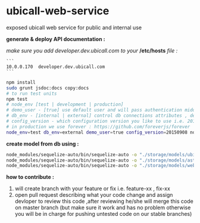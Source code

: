 # ubicall-web-service
exposed ubicall web service for public and internal use


**generate & deploy API documentation :**

  *make sure you add developer.dev.ubicall.com to your* **/etc/hosts** *file :*

    ```
    10.0.0.170  developer.dev.ubicall.com
    ```

``` bash
npm install
sudo grunt jsdoc:docs copy:docs
# to run test units
npm test
# node_env [test | development | production]
# demo_user - [true] use default user and will pass authentication middle ware
# db_env - [internal | external] control db connections attributes , default *internal* which use internal_ip and internal_port to connect to DB
# config_version - which configuration version you like to use i.e. 20150908
# in production we use forever : https://github.com/foreverjs/forever
node_env=test db_env=external demo_user=true config_version=20150908 node api.js
```
**create model from db using :**
``` bash
node_modules/sequelize-auto/bin/sequelize-auto -o "./storage/models/ubicall" -d ubicall -h localhost -u root -p 3306 -x root -e mysql
node_modules/sequelize-auto/bin/sequelize-auto -o "./storage/models/ast_rt" -d ast_rt -h localhost -u root -p 3306 -x root -e mysql
node_modules/sequelize-auto/bin/sequelize-auto -o "./storage/models/web_fs_db" -d WEB_FS_DB -h localhost -u root -p 3306 -x root -e mysql
```
**how to contribute :**

1. will create branch with your feature or fix i.e. feature-xx , fix-xx
2. open pull request describing what your code change and assign devloper to review this code ,after reviewing he/she will merge this code on master branch (but make sure it work and has no problem otherwise you will be in charge for pushing untested code on our stable branches)
